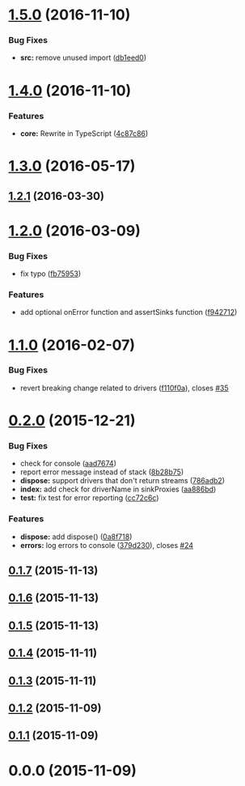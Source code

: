 <a name="1.5.0"></a>
# [1.5.0](https://github.com/motorcyclejs/core/compare/v1.4.0...v1.5.0) (2016-11-10)


### Bug Fixes

* **src:** remove unused import ([db1eed0](https://github.com/motorcyclejs/core/commit/db1eed0))



<a name="1.4.0"></a>
# [1.4.0](https://github.com/motorcyclejs/core/compare/v1.3.0...v1.4.0) (2016-11-10)


### Features

* **core:** Rewrite in TypeScript ([4c87c86](https://github.com/motorcyclejs/core/commit/4c87c86))



<a name="1.3.0"></a>
# [1.3.0](https://github.com/motorcyclejs/core/compare/v1.2.1...v1.3.0) (2016-05-17)



<a name="1.2.1"></a>
## [1.2.1](https://github.com/motorcyclejs/core/compare/v1.2.0...v1.2.1) (2016-03-30)



<a name="1.2.0"></a>
# [1.2.0](https://github.com/motorcyclejs/core/compare/v1.1.0...v1.2.0) (2016-03-09)


### Bug Fixes

* fix typo ([fb75953](https://github.com/motorcyclejs/core/commit/fb75953))


### Features

* add optional onError function and assertSinks function ([f942712](https://github.com/motorcyclejs/core/commit/f942712))



<a name="1.1.0"></a>
# [1.1.0](https://github.com/motorcyclejs/core/compare/v0.2.0...v1.1.0) (2016-02-07)


### Bug Fixes

* revert breaking change related to drivers ([f110f0a](https://github.com/motorcyclejs/core/commit/f110f0a)), closes [#35](https://github.com/motorcyclejs/core/issues/35)



<a name="0.2.0"></a>
# [0.2.0](https://github.com/motorcyclejs/core/compare/v0.1.7...v0.2.0) (2015-12-21)


### Bug Fixes

* check for console ([aad7674](https://github.com/motorcyclejs/core/commit/aad7674))
* report error message instead of stack ([8b28b75](https://github.com/motorcyclejs/core/commit/8b28b75))
* **dispose:** support drivers that don't return streams ([786adb2](https://github.com/motorcyclejs/core/commit/786adb2))
* **index:** add check for driverName in sinkProxies ([aa886bd](https://github.com/motorcyclejs/core/commit/aa886bd))
* **test:** fix test for error reporting ([cc72c6c](https://github.com/motorcyclejs/core/commit/cc72c6c))


### Features

* **dispose:** add dispose() ([0a8f718](https://github.com/motorcyclejs/core/commit/0a8f718))
* **errors:** log errors to console ([379d230](https://github.com/motorcyclejs/core/commit/379d230)), closes [#24](https://github.com/motorcyclejs/core/issues/24)



<a name="0.1.7"></a>
## [0.1.7](https://github.com/motorcyclejs/core/compare/v0.1.6...v0.1.7) (2015-11-13)



<a name="0.1.6"></a>
## [0.1.6](https://github.com/motorcyclejs/core/compare/v0.1.5...v0.1.6) (2015-11-13)



<a name="0.1.5"></a>
## [0.1.5](https://github.com/motorcyclejs/core/compare/v0.1.4...v0.1.5) (2015-11-13)



<a name="0.1.4"></a>
## [0.1.4](https://github.com/motorcyclejs/core/compare/v0.1.3...v0.1.4) (2015-11-11)



<a name="0.1.3"></a>
## [0.1.3](https://github.com/motorcyclejs/core/compare/v0.1.2...v0.1.3) (2015-11-11)



<a name="0.1.2"></a>
## [0.1.2](https://github.com/motorcyclejs/core/compare/v0.1.1...v0.1.2) (2015-11-09)



<a name="0.1.1"></a>
## [0.1.1](https://github.com/motorcyclejs/core/compare/v0.0.0...v0.1.1) (2015-11-09)



<a name="0.0.0"></a>
# 0.0.0 (2015-11-09)



